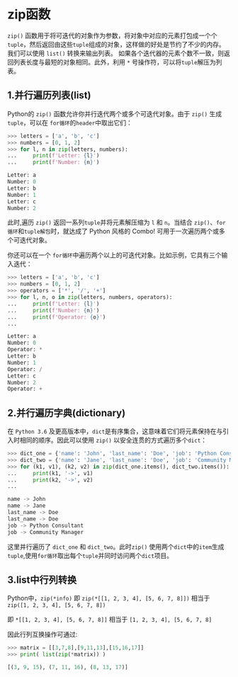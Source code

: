 # zip函数

`zip()` 函数用于将可迭代的对象作为参数，将对象中对应的元素打包成一个个`tuple`，然后返回由这些`tuple`组成的对象，这样做的好处是节约了不少的内存。
我们可以使用 `list()` 转换来输出列表。
如果各个迭代器的元素个数不一致，则返回列表长度与最短的对象相同。此外，利用 `*` 号操作符，可以将`tuple`解压为列表。

## 1.并行遍历列表(list)

Python的 `zip()` 函数允许你并行迭代两个或多个可迭代对象。由于 `zip()` 生成`tuple`，可以在 `for循环`的`header`中取出它们：

```python
>>> letters = ['a', 'b', 'c']
>>> numbers = [0, 1, 2]
>>> for l, n in zip(letters, numbers):
...     print(f'Letter: {l}')
...     print(f'Number: {n}')

Letter: a
Number: 0
Letter: b
Number: 1
Letter: c
Number: 2
```
此时,遍历 `zip()` 返回一系列`tuple`并将元素解压缩为 `l` 和 `n`。当结合 `zip()`、`for循环`和`tuple解包`时，就达成了 Python 风格的 Combo! 可用于一次遍历两个或多个可迭代对象。

你还可以在一个 `for循环`中遍历两个以上的可迭代对象。比如示例，它具有三个输入迭代：
```python
>>> letters = ['a', 'b', 'c']
>>> numbers = [0, 1, 2]
>>> operators = ['*', '/', '+']
>>> for l, n, o in zip(letters, numbers, operators):
...     print(f'Letter: {l}')
...     print(f'Number: {n}')
...     print(f'Operator: {o}')
...

Letter: a
Number: 0
Operator: *
Letter: b
Number: 1
Operator: /
Letter: c
Number: 2
Operator: +


```



## 2.并行遍历字典(dictionary)
在 `Python 3.6` 及更高版本中，`dict`是有序集合，这意味着它们将元素保持在与引入时相同的顺序。因此可以使用 `zip()` 以安全连贯的方式遍历多个`dict`：

```python
>>> dict_one = {'name': 'John', 'last_name': 'Doe', 'job': 'Python Consultant'}
>>> dict_two = {'name': 'Jane', 'last_name': 'Doe', 'job': 'Community Manager'}
>>> for (k1, v1), (k2, v2) in zip(dict_one.items(), dict_two.items()):
...     print(k1, '->', v1)
...     print(k2, '->', v2)
...

name -> John
name -> Jane
last_name -> Doe
last_name -> Doe
job -> Python Consultant
job -> Community Manager
```
这里并行遍历了 `dict_one` 和 `dict_two`。此时`zip()` 使用两个`dict`中的`item`生成`tuple`,使用`for循环`取出每个`tuple`并同时访问两个`dict`项目。


## 3.list中行列转换
Python中，`zip(*info)` 即 `zip(*[[1, 2, 3, 4], [5, 6, 7, 8]])` 相当于 `zip([1, 2, 3, 4], [5, 6, 7, 8])`

即 `*[[1, 2, 3, 4], [5, 6, 7, 8]]` 相当于 `[1, 2, 3, 4], [5, 6, 7, 8]`

因此行列互换操作可通过:

```python
>>> matrix = [[3,7,8],[9,11,13],[15,16,17]]
>>> print( list(zip(*matrix)) )

[(3, 9, 15), (7, 11, 16), (8, 13, 17)]

```
